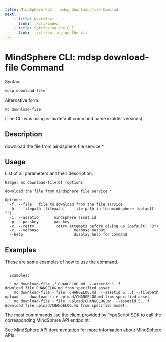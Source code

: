 ```yaml
---
title: MindSphere CLI -  mdsp download-file Command
next:
    - title: Overview
      link: ../cli/index
    - title: Setting up the CLI
      link: ../cli/setting-up-the-cli
---
```



# MindSphere CLI: mdsp download-file Command

Syntax:

```bash
mdsp download-file
```

Alternative form:

```bash
mc download-file
```

(The CLI was using `mc` as default command name in older versions)

## Description

download the file from mindsphere file service *

## Usage

List of all parameters and their description:

```text
Usage: mc download-file|df [options]

download the file from mindsphere file service *

Options:
  -f, --file   file to download from the file service
  -h, --filepath [filepath]    file path in the mindsphere (default: "")
  -i, --assetid       mindsphere asset id
  -p, --passkey       passkey
  -y, --retry          retry attempts before giving up (default: "3")
  -v, --verbose                verbose output
  --help                       display help for command

```

## Examples

These are some examples of how to use the command. 

```text

  Examples:

    mc download-file -f CHANGELOG.md  --assetid 5..f  				 download file CHANGELOG.md from specified asset
    mc download-file --file  CHANGELOG.md  --assetid 5...f --filepath upload 	 download file upload/CHANGELOG.md from specified asset
    mc download-file --file  upload/CHANGELOG.md  --assetid 5...f 		 download file upload/CHANGELOG.md from specified asset

```

The most commmands use the client provided by TypeScript SDK to call the corresponding MindSphere API endpoint.

See [MindSphere API documentation](https://documentation.mindsphere.io/MindSphere/apis/index.html) for more information about MindSphere APIs.
